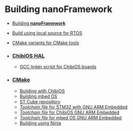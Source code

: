 # Building **nanoFramework**

* [Building **nanoFramework**](build-instructions.md)
* [Build using local source for RTOS](rtos-source-for-build.md)
* [CMake variants for CMake tools](cmake-tools-cmake-variants.md)

* ### [ChibiOS HAL](chibios-hal)
  * [GCC linker script for ChibiOS boards](chibios-hal/gcc-linker-script.md)

* ### [CMake](cmake)
  * [Building with ChibiOS](cmake/chibios-build.md)
  * [Building mbed OS](cmake/mbed-build.md)
  * [ST Cube repository](cmake/stcube-repository.md)
  * [_Toolchain file_ for STM32 with GNU ARM Embedded](cmake/stm32-gcc-toolchain.md)
  * [_Toolchain file_ for ChibiOS GNU ARM Embedded](cmake/chibios-toolchain.md)
  * [_Toolchain file_ for mbed OS GNU ARM Embedded](cmake/mbedos-toolchain.md)
  * [Building using Ninja](cmake/ninja-build.md)
